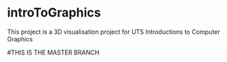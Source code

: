 # introToGraphics
This project is a 3D visualisation project for UTS Introductions to Computer Graphics

#THIS IS THE MASTER BRANCH
